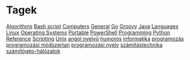 # Tagek

[Algorithms](https://github.com/BercziSandor/calibre_lib/blob/main/libs/main/_tags/Algorithms.md) [Bash script](https://github.com/BercziSandor/calibre_lib/blob/main/libs/main/_tags/Bash%20script.md) [Computers](https://github.com/BercziSandor/calibre_lib/blob/main/libs/main/_tags/Computers.md) [General](https://github.com/BercziSandor/calibre_lib/blob/main/libs/main/_tags/General.md) [Go](https://github.com/BercziSandor/calibre_lib/blob/main/libs/main/_tags/Go.md) [Groovy](https://github.com/BercziSandor/calibre_lib/blob/main/libs/main/_tags/Groovy.md) [Java](https://github.com/BercziSandor/calibre_lib/blob/main/libs/main/_tags/Java.md) [Languages](https://github.com/BercziSandor/calibre_lib/blob/main/libs/main/_tags/Languages.md) [Linux](https://github.com/BercziSandor/calibre_lib/blob/main/libs/main/_tags/Linux.md) [Operating Systems](https://github.com/BercziSandor/calibre_lib/blob/main/libs/main/_tags/Operating%20Systems.md) [Portable](https://github.com/BercziSandor/calibre_lib/blob/main/libs/main/_tags/Portable.md) [PowerShell](https://github.com/BercziSandor/calibre_lib/blob/main/libs/main/_tags/PowerShell.md) [Programming](https://github.com/BercziSandor/calibre_lib/blob/main/libs/main/_tags/Programming.md) [Python](https://github.com/BercziSandor/calibre_lib/blob/main/libs/main/_tags/Python.md) [Reference](https://github.com/BercziSandor/calibre_lib/blob/main/libs/main/_tags/Reference.md) [Scripting](https://github.com/BercziSandor/calibre_lib/blob/main/libs/main/_tags/Scripting.md) [Unix](https://github.com/BercziSandor/calibre_lib/blob/main/libs/main/_tags/Unix.md) [angol nyelvű](https://github.com/BercziSandor/calibre_lib/blob/main/libs/main/_tags/angol%20nyelv%C5%B1.md) [humoros](https://github.com/BercziSandor/calibre_lib/blob/main/libs/main/_tags/humoros.md) [informatika](https://github.com/BercziSandor/calibre_lib/blob/main/libs/main/_tags/informatika.md) [programozás](https://github.com/BercziSandor/calibre_lib/blob/main/libs/main/_tags/programoz%C3%A1s.md) [programozási módszertan](https://github.com/BercziSandor/calibre_lib/blob/main/libs/main/_tags/programoz%C3%A1si%20m%C3%B3dszertan.md) [programozási nyelv](https://github.com/BercziSandor/calibre_lib/blob/main/libs/main/_tags/programoz%C3%A1si%20nyelv.md) [számítástechnika](https://github.com/BercziSandor/calibre_lib/blob/main/libs/main/_tags/sz%C3%A1m%C3%ADt%C3%A1stechnika.md) [számítógép-hálózatok](https://github.com/BercziSandor/calibre_lib/blob/main/libs/main/_tags/sz%C3%A1m%C3%ADt%C3%B3g%C3%A9p-h%C3%A1l%C3%B3zatok.md)